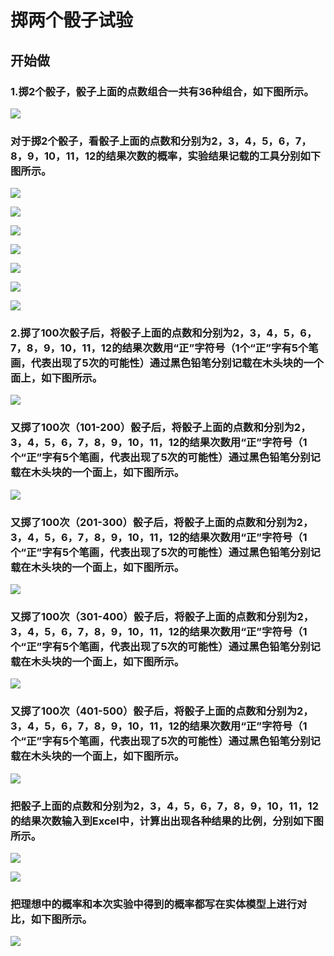 # 掷两个骰子试验

## 开始做

### 1.掷2个骰子，骰子上面的点数组合一共有36种组合，如下图所示。

![](/images/概率/掷两个骰子试验/各种可能组合结果.jpg)

### 对于掷2个骰子，看骰子上面的点数和分别为2，3，4，5，6，7，8，9，10，11，12的结果次数的概率，实验结果记载的工具分别如下图所示。

![](/images/概率/掷两个骰子试验/36种可能的结果.jpg)

![](/images/概率/掷两个骰子试验/1a1.jpg)

![](/images/概率/掷两个骰子试验/1a2.jpg)

![](/images/概率/掷两个骰子试验/1a3.jpg)

![](/images/概率/掷两个骰子试验/1a4.jpg)

![](/images/概率/掷两个骰子试验/1a5.jpg)

![](/images/概率/掷两个骰子试验/1a6.jpg)

### 2.掷了100次骰子后，将骰子上面的点数和分别为2，3，4，5，6，7，8，9，10，11，12的结果次数用“正”字符号（1个“正”字有5个笔画，代表出现了5次的可能性）通过黑色铅笔分别记载在木头块的一个面上，如下图所示。

![](/images/概率/掷两个骰子试验/2a1_100.jpg)

### 又掷了100次（101-200）骰子后，将骰子上面的点数和分别为2，3，4，5，6，7，8，9，10，11，12的结果次数用“正”字符号（1个“正”字有5个笔画，代表出现了5次的可能性）通过黑色铅笔分别记载在木头块的一个面上，如下图所示。

![](/images/概率/掷两个骰子试验/2a2_200.jpg)

### 又掷了100次（201-300）骰子后，将骰子上面的点数和分别为2，3，4，5，6，7，8，9，10，11，12的结果次数用“正”字符号（1个“正”字有5个笔画，代表出现了5次的可能性）通过黑色铅笔分别记载在木头块的一个面上，如下图所示。

![](/images/概率/掷两个骰子试验/2a3_300.jpg)

### 又掷了100次（301-400）骰子后，将骰子上面的点数和分别为2，3，4，5，6，7，8，9，10，11，12的结果次数用“正”字符号（1个“正”字有5个笔画，代表出现了5次的可能性）通过黑色铅笔分别记载在木头块的一个面上，如下图所示。

![](/images/概率/掷两个骰子试验/2a4_400.jpg)

### 又掷了100次（401-500）骰子后，将骰子上面的点数和分别为2，3，4，5，6，7，8，9，10，11，12的结果次数用“正”字符号（1个“正”字有5个笔画，代表出现了5次的可能性）通过黑色铅笔分别记载在木头块的一个面上，如下图所示。

![](/images/概率/掷两个骰子试验/2a5_500.jpg)

### 把骰子上面的点数和分别为2，3，4，5，6，7，8，9，10，11，12的结果次数输入到Excel中，计算出出现各种结果的比例，分别如下图所示。

![](/images/概率/掷两个骰子试验/掷两个骰子的统计.png)

![](/images/概率/掷两个骰子试验/掷两个骰子的统计-柱状图.png)

### 把理想中的概率和本次实验中得到的概率都写在实体模型上进行对比，如下图所示。

![](/images/概率/掷两个骰子试验/两种指标对比.jpg)